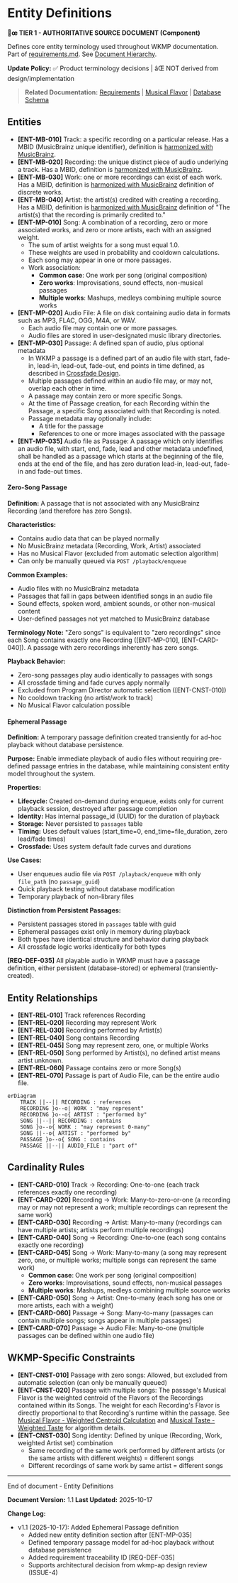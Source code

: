 ﻿# Entity Definitions

**📝œ TIER 1 - AUTHORITATIVE SOURCE DOCUMENT (Component)**

Defines core entity terminology used throughout WKMP documentation. Part of [requirements.md](REQ001-requirements.md). See [Document Hierarchy](GOV001-document_hierarchy.md).

**Update Policy:** ✅ Product terminology decisions | âŒ NOT derived from design/implementation

> **Related Documentation:** [Requirements](REQ001-requirements.md) | [Musical Flavor](SPEC003-musical_flavor.md) | [Database Schema](IMPL001-database_schema.md)

## Entities

- **[ENT-MB-010]** Track: a specific recording on a particular release.  Has a MBID (MusicBrainz unique identifier), definition is [harmonized with MusicBrainz](https://musicbrainz.org/doc/Track).
- **[ENT-MB-020]** Recording: the unique distinct piece of audio underlying a track. Has a MBID, definition is [harmonized with MusicBrainz](https://musicbrainz.org/doc/Recording).
- **[ENT-MB-030]** Work: one or more recordings can exist of each work. Has a MBID, definition is [harmonized with MusicBrainz](https://musicbrainz.org/doc/Work) definition of discrete works.
- **[ENT-MB-040]** Artist: the artist(s) credited with creating a recording. Has a MBID, definition is [harmonized with MusicBrainz](https://musicbrainz.org/doc/Recording#Artist) definition of "The artist(s) that the recording is primarily credited to."
- **[ENT-MP-010]** Song: A combination of a recording, zero or more associated works, and zero or more artists, each with an assigned weight.
  - The sum of artist weights for a song must equal 1.0.
  - These weights are used in probability and cooldown calculations.
  - Each song may appear in one or more passages.
  - Work association:
    - **Common case**: One work per song (original composition)
    - **Zero works**: Improvisations, sound effects, non-musical passages
    - **Multiple works**: Mashups, medleys combining multiple source works
- **[ENT-MP-020]** Audio File: A file on disk containing audio data in formats such as MP3, FLAC, OGG, M4A, or WAV.
  - Each audio file may contain one or more passages.
  - Audio files are stored in user-designated music library directories.
- **[ENT-MP-030]** Passage: A defined span of audio, plus optional metadata
  - In WKMP a passage is a defined part of an audio file with start, fade-in, lead-in,
    lead-out, fade-out, end points in time defined, as described in [Crossfade Design](SPEC002-crossfade.md#overview).
  - Multiple passages defined within an audio file may, or may not, overlap each other in time.
  - A passage may contain zero or more specific Songs.
  - At the time of Passage creation, for each Recording within the Passage, a specific Song associated with that Recording is noted.
  - Passage metadata may optionally include:
    - A title for the passage
    - References to one or more images associated with the passage
- **[ENT-MP-035]** Audio file as Passage: A passage which only identifies an audio file, with start, end, fade, lead and other metadata undefined, shall be handled as a passage which starts at the beginning of the file, ends at the end of the file, and has zero duration lead-in, lead-out, fade-in and fade-out times.

#### Zero-Song Passage

**Definition:** A passage that is not associated with any MusicBrainz Recording (and therefore has zero Songs).

**Characteristics:**
- Contains audio data that can be played normally
- No MusicBrainz metadata (Recording, Work, Artist) associated
- Has no Musical Flavor (excluded from automatic selection algorithm)
- Can only be manually queued via `POST /playback/enqueue`

**Common Examples:**
- Audio files with no MusicBrainz metadata
- Passages that fall in gaps between identified songs in an audio file
- Sound effects, spoken word, ambient sounds, or other non-musical content
- User-defined passages not yet matched to MusicBrainz database

**Terminology Note:** "Zero songs" is equivalent to "zero recordings" since each Song contains exactly one Recording ([ENT-MP-010], [ENT-CARD-040]). A passage with zero recordings inherently has zero songs.

**Playback Behavior:**
- Zero-song passages play audio identically to passages with songs
- All crossfade timing and fade curves apply normally
- Excluded from Program Director automatic selection ([ENT-CNST-010])
- No cooldown tracking (no artist/work to track)
- No Musical Flavor calculation possible

#### Ephemeral Passage

**Definition:** A temporary passage definition created transiently for ad-hoc playback without database persistence.

**Purpose:** Enable immediate playback of audio files without requiring pre-defined passage entries in the database, while maintaining consistent entity model throughout the system.

**Properties:**
- **Lifecycle:** Created on-demand during enqueue, exists only for current playback session, destroyed after passage completion
- **Identity:** Has internal passage_id (UUID) for the duration of playback
- **Storage:** Never persisted to `passages` table
- **Timing:** Uses default values (start_time=0, end_time=file_duration, zero lead/fade times)
- **Crossfade:** Uses system default fade curves and durations

**Use Cases:**
- User enqueues audio file via `POST /playback/enqueue` with only `file_path` (no `passage_guid`)
- Quick playback testing without database modification
- Temporary playback of non-library files

**Distinction from Persistent Passages:**
- Persistent passages stored in `passages` table with guid
- Ephemeral passages exist only in memory during playback
- Both types have identical structure and behavior during playback
- All crossfade logic works identically for both types

**[REQ-DEF-035]** All playable audio in WKMP must have a passage definition, either persistent (database-stored) or ephemeral (transiently-created).

## Entity Relationships

- **[ENT-REL-010]** Track references Recording
- **[ENT-REL-020]** Recording may represent Work
- **[ENT-REL-030]** Recording performed by Artist(s)
- **[ENT-REL-040]** Song contains Recording
- **[ENT-REL-045]** Song may represent zero, one, or multiple Works
- **[ENT-REL-050]** Song performed by Artist(s), no defined artist means artist unknown.
- **[ENT-REL-060]** Passage contains zero or more Song(s)
- **[ENT-REL-070]** Passage is part of Audio File, can be the entire audio file.

```mermaid
erDiagram
    TRACK ||--|| RECORDING : references
    RECORDING }o--o| WORK : "may represent"
    RECORDING }o--o{ ARTIST : "performed by"
    SONG ||--|| RECORDING : contains
    SONG }o--o{ WORK : "may represent 0-many"
    SONG ||--o{ ARTIST : "performed by"
    PASSAGE }o--o{ SONG : contains
    PASSAGE ||--|| AUDIO_FILE : "part of"
```

## Cardinality Rules

- **[ENT-CARD-010]** Track → Recording: One-to-one (each track references exactly one recording)
- **[ENT-CARD-020]** Recording → Work: Many-to-zero-or-one (a recording may or may not represent a work; multiple recordings can represent the same work)
- **[ENT-CARD-030]** Recording → Artist: Many-to-many (recordings can have multiple artists; artists perform multiple recordings)
- **[ENT-CARD-040]** Song → Recording: One-to-one (each song contains exactly one recording)
- **[ENT-CARD-045]** Song → Work: Many-to-many (a song may represent zero, one, or multiple works; multiple songs can represent the same work)
  - **Common case**: One work per song (original composition)
  - **Zero works**: Improvisations, sound effects, non-musical passages
  - **Multiple works**: Mashups, medleys combining multiple source works
- **[ENT-CARD-050]** Song → Artist: One-to-many (each song has one or more artists, each with a weight)
- **[ENT-CARD-060]** Passage → Song: Many-to-many (passages can contain multiple songs; songs appear in multiple passages)
- **[ENT-CARD-070]** Passage → Audio File: Many-to-one (multiple passages can be defined within one audio file)

## WKMP-Specific Constraints

- **[ENT-CNST-010]** Passage with zero songs: Allowed, but excluded from automatic selection (can only be manually queued)
- **[ENT-CNST-020]** Passage with multiple songs: The passage's Musical Flavor is the weighted centroid of the Flavors of the Recordings contained within its Songs. The weight for each Recording's Flavor is directly proportional to that Recording's runtime within the passage. See [Musical Flavor - Weighted Centroid Calculation](SPEC003-musical_flavor.md#more-than-one-recording-per-passage-calculation) and [Musical Taste - Weighted Taste](SPEC004-musical_taste.md#weighted-taste) for algorithm details.
- **[ENT-CNST-030]** Song identity: Defined by unique (Recording, Work, weighted Artist set) combination
  - Same recording of the same work performed by different artists (or the same artists with different weights) = different songs
  - Different recordings of same work by same artist = different songs

----
End of document - Entity Definitions

**Document Version:** 1.1
**Last Updated:** 2025-10-17

**Change Log:**
- v1.1 (2025-10-17): Added Ephemeral Passage definition
  - Added new entity definition section after [ENT-MP-035]
  - Defined temporary passage model for ad-hoc playback without database persistence
  - Added requirement traceability ID [REQ-DEF-035]
  - Supports architectural decision from wkmp-ap design review (ISSUE-4)

